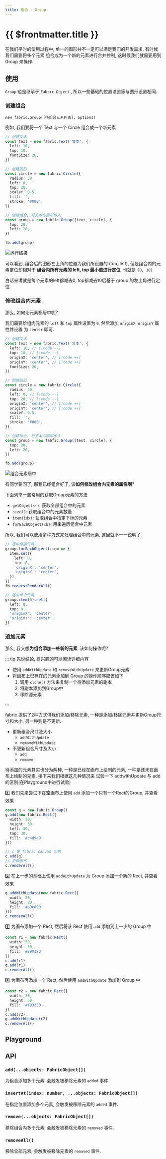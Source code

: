```yaml
---
title: 组合 - Group
---
```


<script setup>
import GroupDemo from './demos/Group.vue'

</script>

# {{ $frontmatter.title }}

在我们平时的使用过程中, 单一的图形并不一定可以满足我们的开发需求, 有时候我们需要将多个元素
组合成为一个新的元素进行合并控制, 这时候我们就需要用到 Group 来操作.

## 使用

`Group` 也是继承于 `Fabric.Object` , 所以一些基础的位置设置等与图形设置相同.

### 创建组合

`new fabric.Group([待组合元素列表], options)`

例如, 我们要将一个 Text 与一个 Circle 组合成一个新元素

```typescript
// 创建文本
const text = new fabric.Text('文本', {
  left: 10,
  top: 10,
  fontSize: 20,
})

// 创建圆形
const circle = new fabric.Circle({
  radius: 50,
  left: 0,
  top: 20,
  scaleY: 0.5,
  fill: '',
  stroke: '#000',
})

// 创建组合, 将文本与圆形传入
const group = new fabfic.Group([text, circle], {
  top: 20,
  left: 20,
})

fb.add(group)
```

<Image src="https://s2.loli.net/2022/12/07/LUv5JVWYxBOfi7n.png" title="运行结果" />

可以看到, 组合后的图形左上角的位置为我们所设置的 (top, left), 但是组合内的元素定位却相对于
**组合内所有元素的 left, top 最小值进行定位**, 也就是 `(0, 10)`

白话来讲就是每个元素的left都减去0, top都减去10后基于 group 的左上角进行定位.

### 修改组合内元素

那么, 如何让元素都居中呢?

我们需要给组内元素的 `left` 和 `top` 属性设置为 `0`, 然后添加 `originX`, `originY` 属性并设置
为 `center` 即可.

```typescript
// 创建文本
const text = new fabric.Text('文本', {
  left: 10, // [!code --]
  top: 10, // [!code --]
  originX: 'center', // [!code ++]
  originY: 'center', // [!code ++]
  fontSize: 20,
})

// 创建圆形
const circle = new fabric.Circle({
  radius: 50,
  left: 0, // [!code --]
  top: 20, // [!code --]
  originX: 'center', // [!code ++]
  originY: 'center', // [!code ++]
  scaleY: 0.5,
  fill: '',
  stroke: '#000',
})

// 创建组合, 将文本与圆形传入
const group = new fabfic.Group([text, circle], {
  top: 20,
  left: 20,
})

fb.add(group)
```

<Image src="https://s2.loli.net/2022/12/07/CSOVAEDYKTyjx1e.png" title="组合元素居中" />

有同学要问了, 那我已经组合好了, 该**如何修改组合内元素的属性啊**?

下面列举一些常用的获取Group元素的方法

+ `getObjects()`: 获取全部组合中的元素
+ `size()`: 获取组合中的元素数量
+ `item(idx)`: 获取组合中指定下标的元素
+ `forEachObject(cb)`: 用来遍历组合中元素

所以, 我们可以使用多种方式来处理组合中的元素, 这里就不一一说明了.

```typescript
// 居中全部元素
group.forEachObject(item => {
  item.set({
    left: 0,
    top: 0,
    'originX': 'center',
    'originY': 'center',
  })
})
fb.requestRenderAll()

// 居中单个元素
group.item(0).set({
  left: 0,
  top: 0,
  'originX': 'center',
  'originY': 'center',
})
```

### 追加元素

那么, 我又想**为组合添加一些新的元素**, 该如何操作呢?

::: tip 先说结论, 有兴趣的可以阅读详细内容

+ 使用 `addWithUpdate` 和 `removeWithUpdate` 来更新Group元素.
+ 将画布上已存在的元素添加到 Group 的操作顺序应该如下
  1. 调用 `clone()` 方法来复制一个待添加元素的副本
  2. 将副本添加到Group中
  3. 移除源元素

:::

fabric 提供了2种方式供我们添加/移除元素, 一种是添加/移除元素并更新Group尺寸和大小, 另一种则是不更新.

+ 更新组合尺寸及大小
  + `addWithUpdate`
  + `removeWithUpdate`
+ 不更新组合尺寸及大小
  + `add`
  + `remove`

待添加的元素其实也分为两种, 一种是已经在画布上绘制的元素, 一种是还未在画布上绘制的元素, 接下来我们根据这几种情况来
试验一下 addwithUpdate 与 add 的区别(在Playground中进行试验)

1️⃣ 我们先来尝试下在**空**画布上使用 `add` 添加一个只有一个Rect的Group, 并查看效果

```typescript
const g = new fabric.Group()
g.add(new fabric.Rect({
  width: 30,
  height: 30,
  left: 30,
  top: 30,
  fill: '#c4d9e9'
}))

// c 是 fabric canvas 实例
c.add(g)
// 更新画布
c.renderAll()
```

2️⃣ 在上一步的基础上使用 `addWithUpdate` 为 Group 添加一个新的 Rect, 并查看效果

```typescript
g.addWithUpdate(new fabric.Rect({
  width: 20,
  height: 20,
  fill: '#a9e890'
}))
c.renderAll()
```

3️⃣ 为画布添加一个 Rect, 然后将该 Rect 使用 `add` 添加到上一步的 Group 中

```typescript
const r1 = new fabric.Rect({
  width: 50,
  height: 50,
  fill: '#890123'
})
c.add(r1)
g.add(r1)
c.renderAll()
```

4️⃣ 为画布再添加一个 Rect, 然后使用 `addWithUpdate` 添加到 Group 中

```typescript
const r2 = new fabric.Rect({
  width: 50,
  height: 50,
  fill: '#193353'
})
c.add(r2)
g.addWithUpdate(r2)
c.renderAll()
```

## Playground

<GroupDemo />


## API

### `add(...objects: FabricObject[])`

为组合添加多个元素, 会触发被移除元素的 `added` 事件.

### `insertAt(index: number, ...objects: FabricObject[])`

在指定位置添加多个元素, 会触发被移除元素的 `added` 事件.

### `remove(...objects: FabricObject[])`

移除组合内多个元素, 会触发被移除元素的 `removed` 事件.

### `removeAll()`

移除全部元素, 会触发被移除元素的 `removed` 事件.

